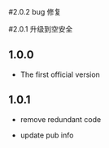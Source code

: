#2.0.2
bug 修复

#2.0.1
升级到空安全

## 1.0.0

- The first official version

## 1.0.1

- remove redundant code

- update pub info
